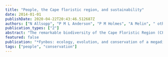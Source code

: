 ```yaml
---
title: "People, the Cape floristic region, and sustainability"
date: 2014-01-01
publishDate: 2020-04-22T20:43:46.512687Z
authors: ["N Allsopp", "P M L Anderson", "P M Holmes", "A Melin", " others"]
publication_types: ["2"]
abstract: "The remarkable biodiversity of the Cape Floristic Region (CFR) is examined in much of this book from an ecological and evolutionary perspective. Its management (conservation, fire) and the impact of invasive alien species and climate change are the focus of other chapters …"
featured: false
publication: "*Fynbos: ecology, evolution, and conservation of a megadiverse region*"
tags: ["people", "conservation"]
---
```


